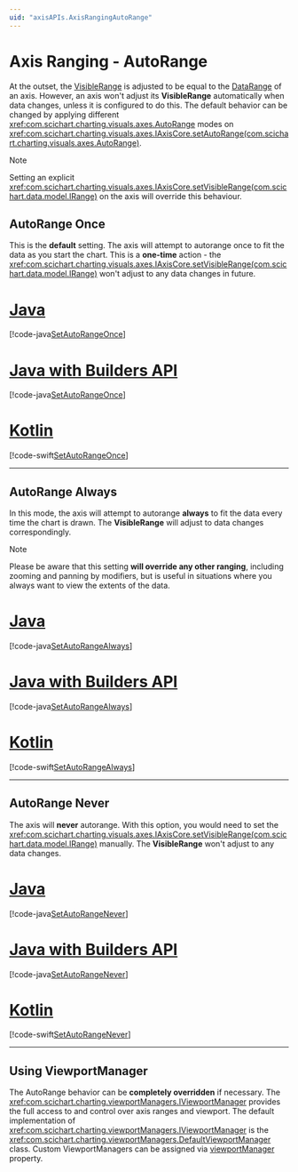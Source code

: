 ```yaml
---
uid: "axisAPIs.AxisRangingAutoRange"
---
```


# Axis Ranging - AutoRange
At the outset, the [VisibleRange](xref:axisAPIs.AxisRangingVisibleRangeAndDataRange) is adjusted to be equal to the [DataRange](xref:axisAPIs.AxisRangingVisibleRangeAndDataRange) of an axis. However, an axis won't adjust its **VisibleRange** automatically when data changes, unless it is configured to do this. The default behavior can be changed by applying different <xref:com.scichart.charting.visuals.axes.AutoRange> modes on <xref:com.scichart.charting.visuals.axes.IAxisCore.setAutoRange(com.scichart.charting.visuals.axes.AutoRange)>.

> [!NOTE]
> Setting an explicit <xref:com.scichart.charting.visuals.axes.IAxisCore.setVisibleRange(com.scichart.data.model.IRange)> on the axis will override this behaviour.

## AutoRange Once
This is the **default** setting. The axis will attempt to autorange once to fit the data as you start the chart. This is a **one-time** action - the <xref:com.scichart.charting.visuals.axes.IAxisCore.setVisibleRange(com.scichart.data.model.IRange)>  won't adjust to any data changes in future.

# [Java](#tab/java)
[!code-java[SetAutoRangeOnce](../../../samples/sandbox/app/src/main/java/com/scichart/docsandbox/examples/java/axisAPIs/AxisRangingAutoRange.java#SetAutoRangeOnce)]
# [Java with Builders API](#tab/javaBuilder)
[!code-java[SetAutoRangeOnce](../../../samples/sandbox/app/src/main/java/com/scichart/docsandbox/examples/javaBuilder/axisAPIs/AxisRangingAutoRange.java#SetAutoRangeOnce)]
# [Kotlin](#tab/kotlin)
[!code-swift[SetAutoRangeOnce](../../../samples/sandbox/app/src/main/java/com/scichart/docsandbox/examples/kotlin/axisAPIs/AxisRangingAutoRange.kt#SetAutoRangeOnce)]
***

## AutoRange Always
In this mode, the axis will attempt to autorange **always** to fit the data every time the chart is drawn. The **VisibleRange** will adjust to data changes correspondingly.

> [!NOTE]
> Please be aware that this setting **will override any other ranging**, including zooming and panning by modifiers, but is useful in situations where you always want to view the extents of the data.

# [Java](#tab/java)
[!code-java[SetAutoRangeAlways](../../../samples/sandbox/app/src/main/java/com/scichart/docsandbox/examples/java/axisAPIs/AxisRangingAutoRange.java#SetAutoRangeAlways)]
# [Java with Builders API](#tab/javaBuilder)
[!code-java[SetAutoRangeAlways](../../../samples/sandbox/app/src/main/java/com/scichart/docsandbox/examples/javaBuilder/axisAPIs/AxisRangingAutoRange.java#SetAutoRangeAlways)]
# [Kotlin](#tab/kotlin)
[!code-swift[SetAutoRangeAlways](../../../samples/sandbox/app/src/main/java/com/scichart/docsandbox/examples/kotlin/axisAPIs/AxisRangingAutoRange.kt#SetAutoRangeAlways)]
***

## AutoRange Never
The axis will **never** autorange. With this option, you would need to set the <xref:com.scichart.charting.visuals.axes.IAxisCore.setVisibleRange(com.scichart.data.model.IRange)> manually. The **VisibleRange** won't adjust to any data changes.

# [Java](#tab/java)
[!code-java[SetAutoRangeNever](../../../samples/sandbox/app/src/main/java/com/scichart/docsandbox/examples/java/axisAPIs/AxisRangingAutoRange.java#SetAutoRangeNever)]
# [Java with Builders API](#tab/javaBuilder)
[!code-java[SetAutoRangeNever](../../../samples/sandbox/app/src/main/java/com/scichart/docsandbox/examples/javaBuilder/axisAPIs/AxisRangingAutoRange.java#SetAutoRangeNever)]
# [Kotlin](#tab/kotlin)
[!code-swift[SetAutoRangeNever](../../../samples/sandbox/app/src/main/java/com/scichart/docsandbox/examples/kotlin/axisAPIs/AxisRangingAutoRange.kt#SetAutoRangeNever)]
***

## Using ViewportManager
The AutoRange behavior can be **completely overridden** if necessary. The <xref:com.scichart.charting.viewportManagers.IViewportManager> provides the full access to and control over axis ranges and viewport. The default implementation of <xref:com.scichart.charting.viewportManagers.IViewportManager> is the <xref:com.scichart.charting.viewportManagers.DefaultViewportManager> class. Custom ViewportManagers can be assigned via [viewportManager](xref:com.scichart.charting.visuals.ISciChartSurface.setViewportManager(com.scichart.charting.viewportManagers.IViewportManager)) property.

